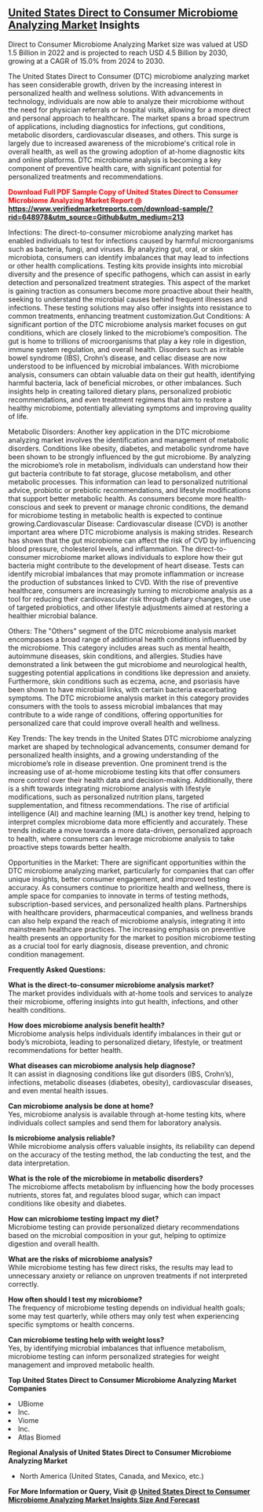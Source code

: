 <h2><a href="https://www.verifiedmarketreports.com/download-sample/?rid=648978&amp;utm_source=Github&amp;utm_medium=213" target="_blank">United States Direct to Consumer Microbiome Analyzing Market</a> Insights</h2><p>Direct to Consumer Microbiome Analyzing Market size was valued at USD 1.5 Billion in 2022 and is projected to reach USD 4.5 Billion by 2030, growing at a CAGR of 15.0% from 2024 to 2030.</p><p><p>The United States Direct to Consumer (DTC) microbiome analyzing market has seen considerable growth, driven by the increasing interest in personalized health and wellness solutions. With advancements in technology, individuals are now able to analyze their microbiome without the need for physician referrals or hospital visits, allowing for a more direct and personal approach to healthcare. The market spans a broad spectrum of applications, including diagnostics for infections, gut conditions, metabolic disorders, cardiovascular diseases, and others. This surge is largely due to increased awareness of the microbiome's critical role in overall health, as well as the growing adoption of at-home diagnostic kits and online platforms. DTC microbiome analysis is becoming a key component of preventive health care, with significant potential for personalized treatments and recommendations. <strong><p><span class=""><span style="color: #ff0000;"><strong>Download Full PDF Sample Copy of United States Direct to Consumer Microbiome Analyzing Market Report</strong> @ </span><a href="https://www.verifiedmarketreports.com/download-sample/?rid=648978&amp;utm_source=Github&amp;utm_medium=213" target="_blank">https://www.verifiedmarketreports.com/download-sample/?rid=648978&amp;utm_source=Github&amp;utm_medium=213</a></span></p></strong></p><p>Infections: The direct-to-consumer microbiome analyzing market has enabled individuals to test for infections caused by harmful microorganisms such as bacteria, fungi, and viruses. By analyzing gut, oral, or skin microbiota, consumers can identify imbalances that may lead to infections or other health complications. Testing kits provide insights into microbial diversity and the presence of specific pathogens, which can assist in early detection and personalized treatment strategies. This aspect of the market is gaining traction as consumers become more proactive about their health, seeking to understand the microbial causes behind frequent illnesses and infections. These testing solutions may also offer insights into resistance to common treatments, enhancing treatment customization.Gut Conditions: A significant portion of the DTC microbiome analysis market focuses on gut conditions, which are closely linked to the microbiome’s composition. The gut is home to trillions of microorganisms that play a key role in digestion, immune system regulation, and overall health. Disorders such as irritable bowel syndrome (IBS), Crohn’s disease, and celiac disease are now understood to be influenced by microbial imbalances. With microbiome analysis, consumers can obtain valuable data on their gut health, identifying harmful bacteria, lack of beneficial microbes, or other imbalances. Such insights help in creating tailored dietary plans, personalized probiotic recommendations, and even treatment regimens that aim to restore a healthy microbiome, potentially alleviating symptoms and improving quality of life.<p>Metabolic Disorders: Another key application in the DTC microbiome analyzing market involves the identification and management of metabolic disorders. Conditions like obesity, diabetes, and metabolic syndrome have been shown to be strongly influenced by the gut microbiome. By analyzing the microbiome’s role in metabolism, individuals can understand how their gut bacteria contribute to fat storage, glucose metabolism, and other metabolic processes. This information can lead to personalized nutritional advice, probiotic or prebiotic recommendations, and lifestyle modifications that support better metabolic health. As consumers become more health-conscious and seek to prevent or manage chronic conditions, the demand for microbiome testing in metabolic health is expected to continue growing.Cardiovascular Disease: Cardiovascular disease (CVD) is another important area where DTC microbiome analysis is making strides. Research has shown that the gut microbiome can affect the risk of CVD by influencing blood pressure, cholesterol levels, and inflammation. The direct-to-consumer microbiome market allows individuals to explore how their gut bacteria might contribute to the development of heart disease. Tests can identify microbial imbalances that may promote inflammation or increase the production of substances linked to CVD. With the rise of preventive healthcare, consumers are increasingly turning to microbiome analysis as a tool for reducing their cardiovascular risk through dietary changes, the use of targeted probiotics, and other lifestyle adjustments aimed at restoring a healthier microbial balance.<p>Others: The "Others" segment of the DTC microbiome analysis market encompasses a broad range of additional health conditions influenced by the microbiome. This category includes areas such as mental health, autoimmune diseases, skin conditions, and allergies. Studies have demonstrated a link between the gut microbiome and neurological health, suggesting potential applications in conditions like depression and anxiety. Furthermore, skin conditions such as eczema, acne, and psoriasis have been shown to have microbial links, with certain bacteria exacerbating symptoms. The DTC microbiome analysis market in this category provides consumers with the tools to assess microbial imbalances that may contribute to a wide range of conditions, offering opportunities for personalized care that could improve overall health and wellness.<p>Key Trends: The key trends in the United States DTC microbiome analyzing market are shaped by technological advancements, consumer demand for personalized health insights, and a growing understanding of the microbiome’s role in disease prevention. One prominent trend is the increasing use of at-home microbiome testing kits that offer consumers more control over their health data and decision-making. Additionally, there is a shift towards integrating microbiome analysis with lifestyle modifications, such as personalized nutrition plans, targeted supplementation, and fitness recommendations. The rise of artificial intelligence (AI) and machine learning (ML) is another key trend, helping to interpret complex microbiome data more efficiently and accurately. These trends indicate a move towards a more data-driven, personalized approach to health, where consumers can leverage microbiome analysis to take proactive steps towards better health.<p>Opportunities in the Market: There are significant opportunities within the DTC microbiome analyzing market, particularly for companies that can offer unique insights, better consumer engagement, and improved testing accuracy. As consumers continue to prioritize health and wellness, there is ample space for companies to innovate in terms of testing methods, subscription-based services, and personalized health plans. Partnerships with healthcare providers, pharmaceutical companies, and wellness brands can also help expand the reach of microbiome analysis, integrating it into mainstream healthcare practices. The increasing emphasis on preventive health presents an opportunity for the market to position microbiome testing as a crucial tool for early diagnosis, disease prevention, and chronic condition management.<p><strong>Frequently Asked Questions:</strong></p><p><strong>What is the direct-to-consumer microbiome analysis market?</strong><br> The market provides individuals with at-home tools and services to analyze their microbiome, offering insights into gut health, infections, and other health conditions.</p><p><strong>How does microbiome analysis benefit health?</strong><br> Microbiome analysis helps individuals identify imbalances in their gut or body’s microbiota, leading to personalized dietary, lifestyle, or treatment recommendations for better health.</p><p><strong>What diseases can microbiome analysis help diagnose?</strong><br> It can assist in diagnosing conditions like gut disorders (IBS, Crohn’s), infections, metabolic diseases (diabetes, obesity), cardiovascular diseases, and even mental health issues.</p><p><strong>Can microbiome analysis be done at home?</strong><br> Yes, microbiome analysis is available through at-home testing kits, where individuals collect samples and send them for laboratory analysis.</p><p><strong>Is microbiome analysis reliable?</strong><br> While microbiome analysis offers valuable insights, its reliability can depend on the accuracy of the testing method, the lab conducting the test, and the data interpretation.</p><p><strong>What is the role of the microbiome in metabolic disorders?</strong><br> The microbiome affects metabolism by influencing how the body processes nutrients, stores fat, and regulates blood sugar, which can impact conditions like obesity and diabetes.</p><p><strong>How can microbiome testing impact my diet?</strong><br> Microbiome testing can provide personalized dietary recommendations based on the microbial composition in your gut, helping to optimize digestion and overall health.</p><p><strong>What are the risks of microbiome analysis?</strong><br> While microbiome testing has few direct risks, the results may lead to unnecessary anxiety or reliance on unproven treatments if not interpreted correctly.</p><p><strong>How often should I test my microbiome?</strong><br> The frequency of microbiome testing depends on individual health goals; some may test quarterly, while others may only test when experiencing specific symptoms or health concerns.</p><p><strong>Can microbiome testing help with weight loss?</strong><br> Yes, by identifying microbial imbalances that influence metabolism, microbiome testing can inform personalized strategies for weight management and improved metabolic health.</p></p><p><strong>Top United States Direct to Consumer Microbiome Analyzing Market Companies</strong></p><div data-test-id=""><p><li>UBiome</li><li> Inc.</li><li> Viome</li><li> Inc.</li><li> Atlas Biomed</li></p><div><strong>Regional Analysis of&nbsp;United States Direct to Consumer Microbiome Analyzing Market</strong></div><ul><li dir="ltr"><p dir="ltr">North America&nbsp;(United States, Canada, and Mexico, etc.)</p></li></ul><p><strong>For More Information or Query, Visit @&nbsp;</strong><strong><a href="https://www.verifiedmarketreports.com/product/direct-to-consumer-microbiome-analyzing-market/?utm_source=Github&amp;utm_medium=213" target="_blank">United States Direct to Consumer Microbiome Analyzing Market Insights Size And Forecast</a></strong></p></div>
